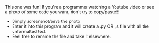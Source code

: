 This one was fun! If you're a programmer watching a Youtube video or see a photo of some code you want, don't try to copy/paste!!!
- Simply screenshot/save the photo
- Enter it into this program and it will create a .py OR .js file with all the unformatted text. 
- Feel free to rename the file and take it elsewhere. 
